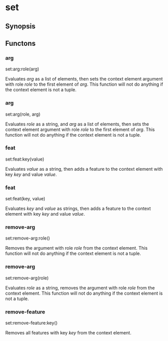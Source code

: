 # set

## Synopsis



## Functons

<a name="arg">

### arg

set:arg:role(arg)

Evaluates *arg* as a list of elements, then sets the context element argument with role *role* to the first element of *arg*. This function will not do anything if the context element is not a tuple.

<a name="arg">

### arg

set:arg(role, arg)

Evaluates *role* as a string, and *arg* as a list of elements, then sets the context element argument with role *role* to the first element of *arg*. This function will not do anything if the context element is not a tuple.

<a name="feat">

### feat

set:feat:key(value)

Evaluates *value* as a string, then adds a feature to the context element with key *key* and value *value*.

<a name="feat">

### feat

set:feat(key, value)

Evaluates *key* and *value* as strings, then adds a feature to the context element with key *key* and value *value*.

<a name="remove-arg">

### remove-arg

set:remove-arg:role()

Removes the argument with role *role* from the context element. This function will not do anything if the context element is not a tuple.

<a name="remove-arg">

### remove-arg

set:remove-arg(role)

Evaluates *role* as a string, removes the argument with role *role* from the context element. This function will not do anything if the context element is not a tuple.

<a name="remove-feature">

### remove-feature

set:remove-feature:key()

Removes all features with key *key* from the context element.

